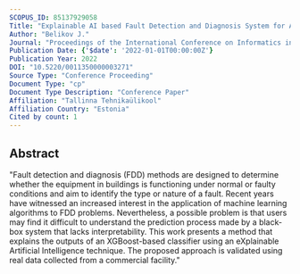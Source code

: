 ```yaml
---
SCOPUS_ID: 85137929058
Title: "Explainable AI based Fault Detection and Diagnosis System for Air Handling Units"
Author: "Belikov J."
Journal: "Proceedings of the International Conference on Informatics in Control, Automation and Robotics"
Publication Date: {'$date': '2022-01-01T00:00:00Z'}
Publication Year: 2022
DOI: "10.5220/0011350000003271"
Source Type: "Conference Proceeding"
Document Type: "cp"
Document Type Description: "Conference Paper"
Affiliation: "Tallinna Tehnikaülikool"
Affiliation Country: "Estonia"
Cited by count: 1
---
```


## Abstract
"Fault detection and diagnosis (FDD) methods are designed to determine whether the equipment in buildings is functioning under normal or faulty conditions and aim to identify the type or nature of a fault. Recent years have witnessed an increased interest in the application of machine learning algorithms to FDD problems. Nevertheless, a possible problem is that users may find it difficult to understand the prediction process made by a black-box system that lacks interpretability. This work presents a method that explains the outputs of an XGBoost-based classifier using an eXplainable Artificial Intelligence technique. The proposed approach is validated using real data collected from a commercial facility."
